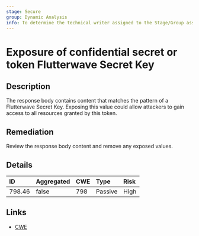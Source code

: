 ```yaml
---
stage: Secure
group: Dynamic Analysis
info: To determine the technical writer assigned to the Stage/Group associated with this page, see https://about.gitlab.com/handbook/engineering/ux/technical-writing/#assignments
---
```


# Exposure of confidential secret or token Flutterwave Secret Key

## Description

The response body contains content that matches the pattern of a Flutterwave Secret Key.
Exposing this value could allow attackers to gain access to all resources granted by this token.

## Remediation

Review the response body content and remove any exposed values.

## Details

| ID | Aggregated | CWE | Type | Risk |
|:---|:--------|:--------|:--------|:--------|
| 798.46 | false | 798 | Passive | High |

## Links

- [CWE](https://cwe.mitre.org/data/definitions/798.html)
